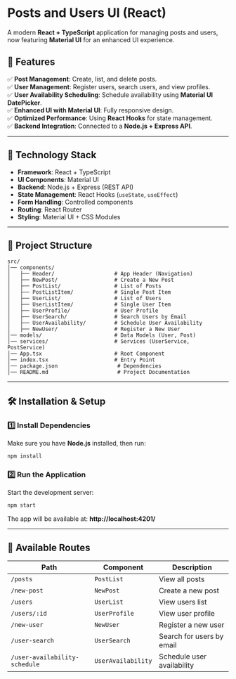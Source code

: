 # Posts and Users UI (React)
A modern **React + TypeScript** application for managing posts and users, now featuring **Material UI** for an enhanced UI experience.

## 📌 Features
✅ **Post Management**: Create, list, and delete posts.  
✅ **User Management**: Register users, search users, and view profiles.  
✅ **User Availability Scheduling**: Schedule availability using **Material UI DatePicker**.  
✅ **Enhanced UI with Material UI**: Fully responsive design.  
✅ **Optimized Performance**: Using **React Hooks** for state management.  
✅ **Backend Integration**: Connected to a **Node.js + Express API**.  

---

## 🚀 Technology Stack
- **Framework**: React + TypeScript
- **UI Components**: Material UI
- **Backend**: Node.js + Express (REST API)
- **State Management**: React Hooks (`useState`, `useEffect`)
- **Form Handling**: Controlled components
- **Routing**: React Router
- **Styling**: Material UI + CSS Modules

---

## 📂 Project Structure
```
src/
│── components/
│   ├── Header/                   # App Header (Navigation)
│   ├── NewPost/                  # Create a New Post
│   ├── PostList/                 # List of Posts
│   ├── PostListItem/             # Single Post Item
│   ├── UserList/                 # List of Users
│   ├── UserListItem/             # Single User Item
│   ├── UserProfile/              # User Profile
│   ├── UserSearch/               # Search Users by Email
│   ├── UserAvailability/         # Schedule User Availability
│   ├── NewUser/                  # Register a New User
│── models/                       # Data Models (User, Post)
│── services/                     # Services (UserService, PostService)
│── App.tsx                       # Root Component
│── index.tsx                     # Entry Point
│── package.json                   # Dependencies
│── README.md                      # Project Documentation
```

---

## 🛠 Installation & Setup
### 1️⃣ Install Dependencies
Make sure you have **Node.js** installed, then run:
```sh
npm install
```

### 2️⃣ Run the Application
Start the development server:
```sh
npm start
```
The app will be available at: **http://localhost:4201/**

---

## 📜 Available Routes
| Path | Component | Description |
|------|----------|-------------|
| `/posts` | `PostList` | View all posts |
| `/new-post` | `NewPost` | Create a new post |
| `/users` | `UserList` | View users list |
| `/users/:id` | `UserProfile` | View user profile |
| `/new-user` | `NewUser` | Register a new user |
| `/user-search` | `UserSearch` | Search for users by email |
| `/user-availability-schedule` | `UserAvailability` | Schedule user availability |